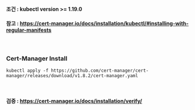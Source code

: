 
#### 조건 : kubectl version >= 1.19.0

#### 참고 : https://cert-manager.io/docs/installation/kubectl/#installing-with-regular-manifests
&nbsp;
### Cert-Manager Install
```
kubectl apply -f https://github.com/cert-manager/cert-manager/releases/download/v1.8.2/cert-manager.yaml
```
&nbsp;
#### 검증 : https://cert-manager.io/docs/installation/verify/

